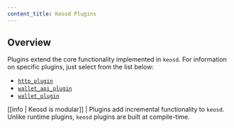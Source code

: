 ```yaml
---
content_title: Keosd Plugins
---
```


## Overview

Plugins extend the core functionality implemented in `keosd`. For information on specific plugins, just select from the list below:

* [`http_plugin`](../../01_funode/03_plugins/http_plugin/index.md)
* [`wallet_api_plugin`](wallet_api_plugin/index.md)
* [`wallet_plugin`](wallet_plugin/index.md)

[[info | Keosd is modular]]
| Plugins add incremental functionality to `keosd`. Unlike runtime plugins, `keosd` plugins are built at compile-time.
